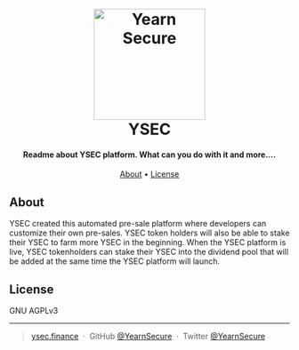 
<h1 align="center">
  <br>
  <a href="https://www.ysec.finance"><img src="https://ysec.finance/assets/img/logo.png" alt="Yearn Secure" width="200"></a>
  <br>
  YSEC
  <br>
</h1>

<h4 align="center">Readme about YSEC platform. What can you do with it and more....</h4>

<p align="center">
  <a href="#about">About</a> •
  <a href="#license">License</a>
</p>

## About
YSEC created this automated pre-sale platform where developers can customize their own pre-sales. YSEC token holders will also be able to stake their YSEC to farm more YSEC in the beginning. When the YSEC platform is live, YSEC tokenholders can stake their YSEC into the dividend pool that will be added at the same time the YSEC platform will launch.


## License

GNU AGPLv3

---

> [ysec.finance](https://www.ysec.finance) &nbsp;&middot;&nbsp;
> GitHub [@YearnSecure](https://github.com/YearnSecure) &nbsp;&middot;&nbsp;
> Twitter [@YearnSecure](https://twitter.com/YearnSecure)


